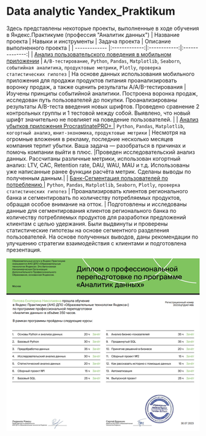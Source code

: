 # Data analytic Yandex_Praktikum
Здесь представлены некоторые проекты, выполненные в ходе обучения в Яндекс.Практикуме (профессия "Аналитик данных")
| Название проекта        | Навыки и инструменты           | Задача проекта  | Описание выполненного проекта  |
| ------------- |:-------------:|:------------:|:--------------:|
| [Анализ пользовательского поведения в мобильном приложении](https://github.com/Laurel007/Analytic/blob/main/Анализ_поведения_пользователя_в_МП/Анализ%20пользовательского%20поведения%20в%20МП.ipynb)      | `A/B-тестирование`, `Python`, `Pandas`, `Matplotlib`, `Seaborn`, `событийная аналитика`, `продуктовые метрики`, `Plotly`, `проверка статистических гипотез` | На основе данных использования мобильного приложения для продажи продуктов питания проанализировать воронку продаж, а также оценить результаты A/A/B-тестирования  | Изучены принципы событийной аналитики. Построена воронка продаж, исследован путь пользователей до покупки. Проанализированы результаты A/B-теста введения новых шрифтов. Проведено сравнение 2 контрольных группы и 1 тестовой между собой. Выявлено, что новый шрифт значительно не повлияет на поведение пользователей.    |
| [Анализ убытков приложения ProcrastinatePRO+  ](https://github.com/Laurel007/Analytic/blob/main/Анализ_убытков_приложения/Анализ%20убытков%20приложения%20ProcrastinatePRO%2B%20(1).ipynb)      |  `Python`, `Pandas`, `Matplotlib`, `когортный анализ`, `юнит-экономика`, `продуктовые метрики`   |   Несмотря на огромные вложения в рекламу, последние несколько месяцев компания терпит убытки. Ваша задача — разобраться в причинах и помочь компании выйти в плюс. |Проведен исследовательский анализ данных. Рассчитаны различные метрики, использован когортный анализ: LTV, CAC, Retention rate, DAU, WAU, MAU и т.д. Использованы уже написанные ранее функции расчёта метрик. Сделаны выводы по полученным данным.|
| [Банк-Сегментация пользователей по потреблению ](https://github.com/Laurel007/Analytic/blob/main/Сегментация_клиентов_банка/Bank_Segmentation_of_clients.ipynb)| `Python`, `Pandas`, `Matplotlib`, `Seaborn`, `Plotly`, `проверка статистических гипотез`   |   Проанализировать клиентов регионального банка и сегментировать по количеству потребляемых продуктов, обращая особое внимание на отток. | Подготовлены и исследованы данные для сегментирования клиентов регионального банка по количеству потребляемых продуктов для разработки предложений клиентам с целью удержания. Были выдвинуты и проверены статистические гипотезы на основе сегментного разделения пользователей. На основе полученных выводов, даны рекомендации по улучшению стратегии взаимодействия с клиентами и подготовлена презентация.


![Диплом](https://github.com/Laurel007/Analytic/blob/main/Диплом.png)
